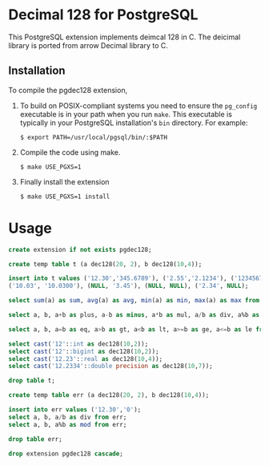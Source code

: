 Decimal 128  for PostgreSQL
=========================================

This PostgreSQL extension implements deimcal 128 in C.  The deicimal library is ported from arrow Decimal library to C.

Installation
------------

To compile the pgdec128 extension,

1. To build on POSIX-compliant systems you need to ensure the
   `pg_config` executable is in your path when you run `make`. This
   executable is typically in your PostgreSQL installation's `bin`
   directory. For example:

    ```
    $ export PATH=/usr/local/pgsql/bin/:$PATH
    ```

2. Compile the code using make.

    ```
    $ make USE_PGXS=1
    ```

3.  Finally install the extension

    ```
    $ make USE_PGXS=1 install
    ```

Usage
=====

```sql
create extension if not exists pgdec128;

create temp table t (a dec128(20, 2), b dec128(10,4));

insert into t values ('12.30','345.6789'), ('2.55','2.1234'), ('123456789012345678.59','3.45'), ('-12345678901234567.33', '1.3'), 
('10.03', '10.0300'), (NULL, '3.45'), (NULL, NULL), ('2.34', NULL);

select sum(a) as sum, avg(a) as avg, min(a) as min, max(a) as max from t;

select a, b, a+b as plus, a-b as minus, a*b as mul, a/b as div, a%b as mod from t;

select a, b, a=b as eq, a>b as gt, a<b as lt, a>=b as ge, a<=b as le from t;

select cast('12'::int as dec128(10,2));
select cast('12'::bigint as dec128(10,2));
select cast('12.23'::real as dec128(10,4));
select cast('12.2334'::double precision as dec128(10,7));

drop table t;

create temp table err (a dec128(20, 2), b dec128(10,4));

insert into err values ('12.30','0');
select a, b, a/b as div from err;
select a, b, a%b as mod from err;

drop table err;

drop extension pgdec128 cascade;
```

